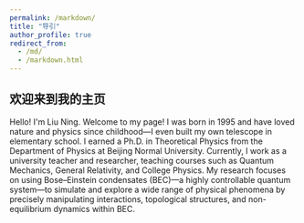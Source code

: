 ```yaml
---
permalink: /markdown/
title: "导引"
author_profile: true
redirect_from: 
  - /md/
  - /markdown.html
---
```


## 欢迎来到我的主页
<p>Hello! I'm Liu Ning. Welcome to my page! I was born in 1995 and have loved nature and physics since childhood—I even built my own telescope in elementary school. I earned a Ph.D. in Theoretical Physics from the Department of Physics at Beijing Normal University. Currently, I work as a university teacher and researcher, teaching courses such as Quantum Mechanics, General Relativity, and College Physics. My research focuses on using Bose–Einstein condensates (BEC)—a highly controllable quantum system—to simulate and explore a wide range of physical phenomena by precisely manipulating interactions, topological structures, and non-equilibrium dynamics within BEC.</p>



